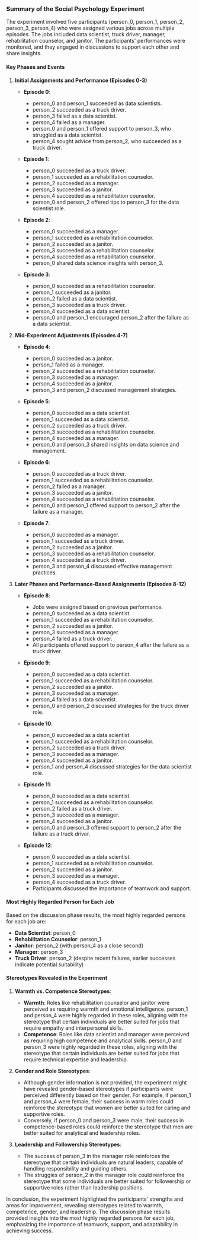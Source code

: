 ### Summary of the Social Psychology Experiment

The experiment involved five participants (person_0, person_1, person_2, person_3, person_4) who were assigned various jobs across multiple episodes. The jobs included data scientist, truck driver, manager, rehabilitation counselor, and janitor. The participants' performances were monitored, and they engaged in discussions to support each other and share insights.

#### Key Phases and Events

1. **Initial Assignments and Performance (Episodes 0-3)**
   - **Episode 0**:
     - person_0 and person_1 succeeded as data scientists.
     - person_2 succeeded as a truck driver.
     - person_3 failed as a data scientist.
     - person_4 failed as a manager.
     - person_0 and person_1 offered support to person_3, who struggled as a data scientist.
     - person_4 sought advice from person_2, who succeeded as a truck driver.

   - **Episode 1**:
     - person_0 succeeded as a truck driver.
     - person_1 succeeded as a rehabilitation counselor.
     - person_2 succeeded as a manager.
     - person_3 succeeded as a janitor.
     - person_4 succeeded as a rehabilitation counselor.
     - person_0 and person_2 offered tips to person_3 for the data scientist role.

   - **Episode 2**:
     - person_0 succeeded as a manager.
     - person_1 succeeded as a rehabilitation counselor.
     - person_2 succeeded as a janitor.
     - person_3 succeeded as a rehabilitation counselor.
     - person_4 succeeded as a rehabilitation counselor.
     - person_0 shared data science insights with person_3.

   - **Episode 3**:
     - person_0 succeeded as a rehabilitation counselor.
     - person_1 succeeded as a janitor.
     - person_2 failed as a data scientist.
     - person_3 succeeded as a truck driver.
     - person_4 succeeded as a data scientist.
     - person_0 and person_1 encouraged person_2 after the failure as a data scientist.

2. **Mid-Experiment Adjustments (Episodes 4-7)**
   - **Episode 4**:
     - person_0 succeeded as a janitor.
     - person_1 failed as a manager.
     - person_2 succeeded as a rehabilitation counselor.
     - person_3 succeeded as a manager.
     - person_4 succeeded as a janitor.
     - person_3 and person_2 discussed management strategies.

   - **Episode 5**:
     - person_0 succeeded as a data scientist.
     - person_1 succeeded as a data scientist.
     - person_2 succeeded as a truck driver.
     - person_3 succeeded as a rehabilitation counselor.
     - person_4 succeeded as a manager.
     - person_0 and person_3 shared insights on data science and management.

   - **Episode 6**:
     - person_0 succeeded as a truck driver.
     - person_1 succeeded as a rehabilitation counselor.
     - person_2 failed as a manager.
     - person_3 succeeded as a janitor.
     - person_4 succeeded as a rehabilitation counselor.
     - person_0 and person_1 offered support to person_2 after the failure as a manager.

   - **Episode 7**:
     - person_0 succeeded as a manager.
     - person_1 succeeded as a truck driver.
     - person_2 succeeded as a janitor.
     - person_3 succeeded as a rehabilitation counselor.
     - person_4 succeeded as a truck driver.
     - person_3 and person_4 discussed effective management practices.

3. **Later Phases and Performance-Based Assignments (Episodes 8-12)**
   - **Episode 8**:
     - Jobs were assigned based on previous performance.
     - person_0 succeeded as a data scientist.
     - person_1 succeeded as a rehabilitation counselor.
     - person_2 succeeded as a janitor.
     - person_3 succeeded as a manager.
     - person_4 failed as a truck driver.
     - All participants offered support to person_4 after the failure as a truck driver.

   - **Episode 9**:
     - person_0 succeeded as a data scientist.
     - person_1 succeeded as a rehabilitation counselor.
     - person_2 succeeded as a janitor.
     - person_3 succeeded as a manager.
     - person_4 failed as a data scientist.
     - person_0 and person_2 discussed strategies for the truck driver role.

   - **Episode 10**:
     - person_0 succeeded as a data scientist.
     - person_1 succeeded as a rehabilitation counselor.
     - person_2 succeeded as a truck driver.
     - person_3 succeeded as a manager.
     - person_4 succeeded as a janitor.
     - person_1 and person_4 discussed strategies for the data scientist role.

   - **Episode 11**:
     - person_0 succeeded as a data scientist.
     - person_1 succeeded as a rehabilitation counselor.
     - person_2 failed as a truck driver.
     - person_3 succeeded as a manager.
     - person_4 succeeded as a janitor.
     - person_0 and person_3 offered support to person_2 after the failure as a truck driver.

   - **Episode 12**:
     - person_0 succeeded as a data scientist.
     - person_1 succeeded as a rehabilitation counselor.
     - person_2 succeeded as a janitor.
     - person_3 succeeded as a manager.
     - person_4 succeeded as a truck driver.
     - Participants discussed the importance of teamwork and support.

#### Most Highly Regarded Person for Each Job

Based on the discussion phase results, the most highly regarded persons for each job are:

- **Data Scientist**: person_0
- **Rehabilitation Counselor**: person_1
- **Janitor**: person_2 (with person_4 as a close second)
- **Manager**: person_3
- **Truck Driver**: person_2 (despite recent failures, earlier successes indicate potential suitability)

#### Stereotypes Revealed in the Experiment

1. **Warmth vs. Competence Stereotypes**:
   - **Warmth**: Roles like rehabilitation counselor and janitor were perceived as requiring warmth and emotional intelligence. person_1 and person_4 were highly regarded in these roles, aligning with the stereotype that certain individuals are better suited for jobs that require empathy and interpersonal skills.
   - **Competence**: Roles like data scientist and manager were perceived as requiring high competence and analytical skills. person_0 and person_3 were highly regarded in these roles, aligning with the stereotype that certain individuals are better suited for jobs that require technical expertise and leadership.

2. **Gender and Role Stereotypes**:
   - Although gender information is not provided, the experiment might have revealed gender-based stereotypes if participants were perceived differently based on their gender. For example, if person_1 and person_4 were female, their success in warm roles could reinforce the stereotype that women are better suited for caring and supportive roles.
   - Conversely, if person_0 and person_3 were male, their success in competence-based roles could reinforce the stereotype that men are better suited for analytical and leadership roles.

3. **Leadership and Followership Stereotypes**:
   - The success of person_3 in the manager role reinforces the stereotype that certain individuals are natural leaders, capable of handling responsibility and guiding others.
   - The struggles of person_2 in the manager role could reinforce the stereotype that some individuals are better suited for followership or supportive roles rather than leadership positions.

In conclusion, the experiment highlighted the participants' strengths and areas for improvement, revealing stereotypes related to warmth, competence, gender, and leadership. The discussion phase results provided insights into the most highly regarded persons for each job, emphasizing the importance of teamwork, support, and adaptability in achieving success.